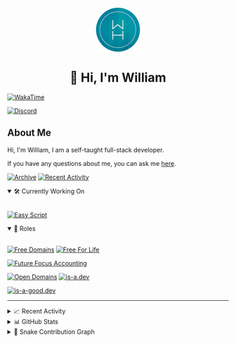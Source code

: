 <p align="center">
  <a href="https://wdh.gg/dev">
    <img src="https://raw.githubusercontent.com/WilliamDavidHarrison/WilliamDavidHarrison/main/assets/logo.png" height="100" width="100">
  </a>
</p>

<h1 align="center">👋 Hi, I'm William</h1>

[![WakaTime](https://wakatime.com/badge/user/817e29c1-e1ac-4adc-936b-37bfa447c165.svg?style=for-the-badge)](https://wdh.gg/wakatime)

[![Discord](https://lanyard.cnrad.dev/api/853158265466257448)](https://wdh.gg/discord/account)

## About Me
Hi, I'm William, I am a self-taught full-stack developer.

If you have any questions about me, you can ask me [here](https://github.com/WilliamDavidHarrison/WilliamDavidHarrison/issues/new).

[![Archive](https://img.shields.io/badge/-Archive-333333?style=for-the-badge&logo=github)](https://wdh.gg/archive)
[![Recent Activity](https://img.shields.io/badge/-Recent%20Activity-333333?style=for-the-badge&logo=github)](https://wdh.gg/activity)

<details open>
  <summary>🛠️ Currently Working On</summary>
  <br>

  [![Easy Script](https://img.shields.io/badge/Easy%20Script-333333?style=for-the-badge)](https://wdh.gg/easyscript)

</details>

<details open>
  <summary>💼 Roles</summary>
  <br>

  [![Free Domains](https://img.shields.io/badge/Free%20Domains-Owner-222222?style=for-the-badge)](https://wdh.gg/free-domains)
  [![Free For Life](https://img.shields.io/badge/Free%20For%20Life-Owner-222222?style=for-the-badge)](https://wdh.gg/free-for-life)

  [![Future Focus Accounting](https://img.shields.io/badge/Future%20Focus%20Accounting-Developer-222222?style=for-the-badge)](https://wdh.gg/ffa/github)

  [![Open Domains](https://img.shields.io/badge/Open%20Domains-Maintainer-222222?style=for-the-badge)](https://wdh.gg/open-domains)
  [![is-a.dev](https://img.shields.io/badge/is--a.dev-Maintainer-222222?style=for-the-badge)](https://wdh.gg/is-a-dev)

  [![is-a-good.dev](https://img.shields.io/badge/is--a--good.dev-Helper-222222?style=for-the-badge)](https://wdh.gg/is-a-good-dev)

</details>

---

<details>
  <summary>📈 Recent Activity</summary>
  <br>

  <!--RECENT_ACTIVITY:start-->
![comments](https://cdn.jsdelivr.net/gh/Readme-Workflows/Readme-Icons@main/icons/octicons/Comment.svg) [#4776](https://github.com/is-a-dev/register/pull/4776#issuecomment-1426989107) **|** [is-a-dev/register](https://github.com/is-a-dev/register)<br>
![new_release](https://cdn.jsdelivr.net/gh/Readme-Workflows/Readme-Icons@main/icons/octicons/Release.svg) [v1.2.5](https://github.com/EasyScriptJS/EasyScript/releases/tag/v1.2.5) **|** [EasyScriptJS/EasyScript](https://github.com/EasyScriptJS/EasyScript)<br>
![pr_merged](https://cdn.jsdelivr.net/gh/Readme-Workflows/Readme-Icons@main/icons/octicons/PullRequestMerged.svg) [#56](https://github.com/EasyScriptJS/EasyScript/pull/56) **|** [EasyScriptJS/EasyScript](https://github.com/EasyScriptJS/EasyScript)<br>
![pr_opened](https://cdn.jsdelivr.net/gh/Readme-Workflows/Readme-Icons@main/icons/octicons/PullRequestOpened.svg) [#56](https://github.com/EasyScriptJS/EasyScript/pull/56) **|** [EasyScriptJS/EasyScript](https://github.com/EasyScriptJS/EasyScript)<br>
![changes_requested](https://cdn.jsdelivr.net/gh/Readme-Workflows/Readme-Icons@main/icons/octicons/RequestedChanges.svg) [#4776](https://github.com/is-a-dev/register/pull/4776#pullrequestreview-1294663857) **|** [is-a-dev/register](https://github.com/is-a-dev/register)<br>
![pr_merged](https://cdn.jsdelivr.net/gh/Readme-Workflows/Readme-Icons@main/icons/octicons/PullRequestMerged.svg) [#4775](https://github.com/is-a-dev/register/pull/4775) **|** [is-a-dev/register](https://github.com/is-a-dev/register)<br>
![changes_approved](https://cdn.jsdelivr.net/gh/Readme-Workflows/Readme-Icons@main/icons/octicons/ApprovedChanges.svg) [#4775](https://github.com/is-a-dev/register/pull/4775#pullrequestreview-1294658738) **|** [is-a-dev/register](https://github.com/is-a-dev/register)<br>
![changes_requested](https://cdn.jsdelivr.net/gh/Readme-Workflows/Readme-Icons@main/icons/octicons/RequestedChanges.svg) [#4775](https://github.com/is-a-dev/register/pull/4775#pullrequestreview-1294658150) **|** [is-a-dev/register](https://github.com/is-a-dev/register)<br>
![comments](https://cdn.jsdelivr.net/gh/Readme-Workflows/Readme-Icons@main/icons/octicons/Comment.svg) [#166](https://github.com/open-domains/register/issues/166#issuecomment-1426941777) **|** [open-domains/register](https://github.com/open-domains/register)<br>
![changes_requested](https://cdn.jsdelivr.net/gh/Readme-Workflows/Readme-Icons@main/icons/octicons/RequestedChanges.svg) [#168](https://github.com/open-domains/register/pull/168#pullrequestreview-1294653508) **|** [open-domains/register](https://github.com/open-domains/register)<br>
  <!--RECENT_ACTIVITY:end-->

  <!--RECENT_ACTIVITY:last_update-->
###### Last Updated: 12th February, 2023 @ 14:25pm UTC
  <!--RECENT_ACTIVITY:last_update_end-->

  ---

</details>

<details>
  <summary>📊 GitHub Stats</summary>
  <br>

  ![GitHub Stats](https://github-readme-stats.vercel.app/api?username=williamdavidharrison&theme=algolia&show_icons=true&border_radius=8&count_private=true&include_all_commits=true)

  ![Top Languages](https://github-readme-stats.vercel.app/api/top-langs/?username=williamdavidharrison&theme=algolia&layout=compact&border_radius=8)

  ---

</details>

<details>
  <summary>🐍 Snake Contribution Graph</summary>
  <br>

  ![Snake](https://github.com/WilliamDavidHarrison/WilliamDavidHarrison/blob/output/github-contribution-grid-snake.svg)

  ---

</details>
